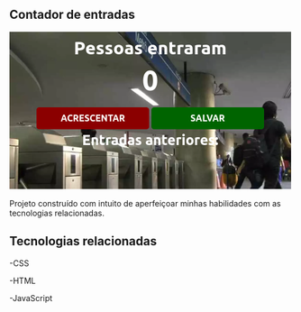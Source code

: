 ## Contador de entradas
![preview](./.github/preview.jpg)


Projeto construído com intuito de aperfeiçoar minhas habilidades com as tecnologias relacionadas.


## Tecnologias relacionadas

-CSS

-HTML

-JavaScript